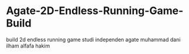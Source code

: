# Agate-2D-Endless-Running-Game-Build
 build 2d endless running game studi independen agate muhammad dani ilham alfafa hakim
